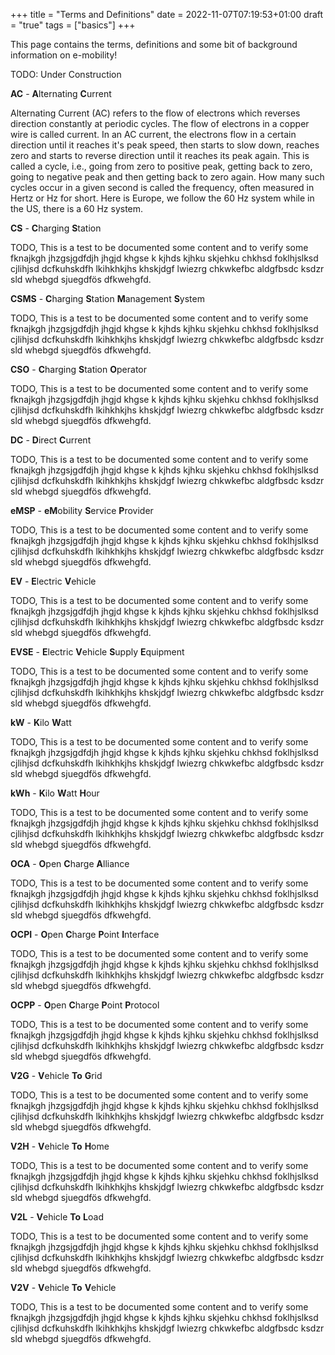 +++
title = "Terms and Definitions"
date = 2022-11-07T07:19:53+01:00
draft = "true"
tags = ["basics"]
+++

This page contains the terms, definitions and some bit of background information on e-mobility!

TODO: Under Construction

**AC** - **A**lternating **C**urrent

Alternating Current (AC) refers to the flow of electrons which reverses direction constantly at periodic cycles. The flow
of electrons in a copper wire is called current. In an AC current, the electrons flow in a certain direction until
it reaches it's peak speed, then starts to slow down, reaches zero and starts to reverse direction until it reaches its
peak again. This is called a cycle, i.e., going from zero to positive peak, getting back to zero, going to negative peak
and then getting back to zero again. How many such cycles occur in a given second is called the frequency, often
measured in Hertz or Hz for short. Here is Europe, we follow the 60 Hz system while in the US, there is a 60 Hz system.

**CS** - **C**harging **S**tation
   
TODO, This is a test to be documented some content and to verify some fknajkgh jhzgsjgdfdjh jhgjd khgse k
kjhds kjhku skjehku chkhsd foklhjslksd cjlihjsd dcfkuhskdfh lkihkhkjhs khskjdgf lwiezrg chkwkefbc aldgfbsdc 
ksdzr sld whebgd sjuegdfös dfkwehgfd.

**CSMS** - **C**harging **S**tation **M**anagement **S**ystem

TODO, This is a test to be documented some content and to verify some fknajkgh jhzgsjgdfdjh jhgjd khgse k
kjhds kjhku skjehku chkhsd foklhjslksd cjlihjsd dcfkuhskdfh lkihkhkjhs khskjdgf lwiezrg chkwkefbc aldgfbsdc
ksdzr sld whebgd sjuegdfös dfkwehgfd.

**CSO** - **C**harging **S**tation **O**perator

TODO, This is a test to be documented some content and to verify some fknajkgh jhzgsjgdfdjh jhgjd khgse k
kjhds kjhku skjehku chkhsd foklhjslksd cjlihjsd dcfkuhskdfh lkihkhkjhs khskjdgf lwiezrg chkwkefbc aldgfbsdc
ksdzr sld whebgd sjuegdfös dfkwehgfd.

**DC** - **D**irect **C**urrent

TODO, This is a test to be documented some content and to verify some fknajkgh jhzgsjgdfdjh jhgjd khgse k
kjhds kjhku skjehku chkhsd foklhjslksd cjlihjsd dcfkuhskdfh lkihkhkjhs khskjdgf lwiezrg chkwkefbc aldgfbsdc
ksdzr sld whebgd sjuegdfös dfkwehgfd.

**eMSP** - **eM**obility **S**ervice **P**rovider

TODO, This is a test to be documented some content and to verify some fknajkgh jhzgsjgdfdjh jhgjd khgse k
kjhds kjhku skjehku chkhsd foklhjslksd cjlihjsd dcfkuhskdfh lkihkhkjhs khskjdgf lwiezrg chkwkefbc aldgfbsdc
ksdzr sld whebgd sjuegdfös dfkwehgfd.

**EV** - **E**lectric **V**ehicle

TODO, This is a test to be documented some content and to verify some fknajkgh jhzgsjgdfdjh jhgjd khgse k
kjhds kjhku skjehku chkhsd foklhjslksd cjlihjsd dcfkuhskdfh lkihkhkjhs khskjdgf lwiezrg chkwkefbc aldgfbsdc
ksdzr sld whebgd sjuegdfös dfkwehgfd.

**EVSE** - **E**lectric **V**ehicle **S**upply **E**quipment

TODO, This is a test to be documented some content and to verify some fknajkgh jhzgsjgdfdjh jhgjd khgse k
kjhds kjhku skjehku chkhsd foklhjslksd cjlihjsd dcfkuhskdfh lkihkhkjhs khskjdgf lwiezrg chkwkefbc aldgfbsdc
ksdzr sld whebgd sjuegdfös dfkwehgfd.

**kW** - **K**ilo **W**att

TODO, This is a test to be documented some content and to verify some fknajkgh jhzgsjgdfdjh jhgjd khgse k
kjhds kjhku skjehku chkhsd foklhjslksd cjlihjsd dcfkuhskdfh lkihkhkjhs khskjdgf lwiezrg chkwkefbc aldgfbsdc
ksdzr sld whebgd sjuegdfös dfkwehgfd.

**kWh** - **K**ilo **W**att **H**our

TODO, This is a test to be documented some content and to verify some fknajkgh jhzgsjgdfdjh jhgjd khgse k
kjhds kjhku skjehku chkhsd foklhjslksd cjlihjsd dcfkuhskdfh lkihkhkjhs khskjdgf lwiezrg chkwkefbc aldgfbsdc
ksdzr sld whebgd sjuegdfös dfkwehgfd.

**OCA** - **O**pen **C**harge **A**lliance

TODO, This is a test to be documented some content and to verify some fknajkgh jhzgsjgdfdjh jhgjd khgse k
kjhds kjhku skjehku chkhsd foklhjslksd cjlihjsd dcfkuhskdfh lkihkhkjhs khskjdgf lwiezrg chkwkefbc aldgfbsdc
ksdzr sld whebgd sjuegdfös dfkwehgfd.

**OCPI** - **O**pen **C**harge **P**oint **I**nterface

TODO, This is a test to be documented some content and to verify some fknajkgh jhzgsjgdfdjh jhgjd khgse k
kjhds kjhku skjehku chkhsd foklhjslksd cjlihjsd dcfkuhskdfh lkihkhkjhs khskjdgf lwiezrg chkwkefbc aldgfbsdc
ksdzr sld whebgd sjuegdfös dfkwehgfd.

**OCPP** - **O**pen **C**harge **P**oint **P**rotocol

TODO, This is a test to be documented some content and to verify some fknajkgh jhzgsjgdfdjh jhgjd khgse k
kjhds kjhku skjehku chkhsd foklhjslksd cjlihjsd dcfkuhskdfh lkihkhkjhs khskjdgf lwiezrg chkwkefbc aldgfbsdc
ksdzr sld whebgd sjuegdfös dfkwehgfd.

**V2G** - **V**ehicle **To** **G**rid

TODO, This is a test to be documented some content and to verify some fknajkgh jhzgsjgdfdjh jhgjd khgse k
kjhds kjhku skjehku chkhsd foklhjslksd cjlihjsd dcfkuhskdfh lkihkhkjhs khskjdgf lwiezrg chkwkefbc aldgfbsdc
ksdzr sld whebgd sjuegdfös dfkwehgfd.

**V2H** - **V**ehicle **To** **H**ome

TODO, This is a test to be documented some content and to verify some fknajkgh jhzgsjgdfdjh jhgjd khgse k
kjhds kjhku skjehku chkhsd foklhjslksd cjlihjsd dcfkuhskdfh lkihkhkjhs khskjdgf lwiezrg chkwkefbc aldgfbsdc
ksdzr sld whebgd sjuegdfös dfkwehgfd.

**V2L** - **V**ehicle **To** **L**oad

TODO, This is a test to be documented some content and to verify some fknajkgh jhzgsjgdfdjh jhgjd khgse k
kjhds kjhku skjehku chkhsd foklhjslksd cjlihjsd dcfkuhskdfh lkihkhkjhs khskjdgf lwiezrg chkwkefbc aldgfbsdc
ksdzr sld whebgd sjuegdfös dfkwehgfd.

**V2V** - **V**ehicle **To** **V**ehicle

TODO, This is a test to be documented some content and to verify some fknajkgh jhzgsjgdfdjh jhgjd khgse k
kjhds kjhku skjehku chkhsd foklhjslksd cjlihjsd dcfkuhskdfh lkihkhkjhs khskjdgf lwiezrg chkwkefbc aldgfbsdc
ksdzr sld whebgd sjuegdfös dfkwehgfd.



